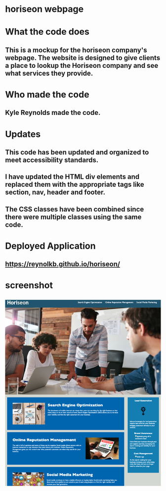 # horiseon webpage
# What the code does
## This is a mockup for the horiseon company's webpage. The website is designed to give clients a place to lookup the Horiseon company and see what services they provide.
# Who made the code
## Kyle Reynolds made the code.
# Updates
## This code has been updated and organized to meet accessibility standards.
## I have updated the HTML div elements and replaced them with the appropriate tags like section,  nav, header and footer.
## The CSS classes have been combined since there were multiple classes using the same code.
# Deployed Application
## https://reynolkb.github.io/horiseon/
# screenshot
## ![Alt text](./assets/images/screenshot.png?raw=true "Optional Title")